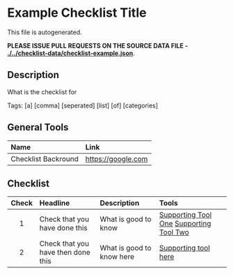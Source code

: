 # Example Checklist Title

This file is autogenerated.

**PLEASE ISSUE PULL REQUESTS ON THE SOURCE DATA FILE - [./../checklist-data/checklist-example.json](./../checklist-data/checklist-example.json)**.

## Description
What is the checklist for

Tags: [a] [comma] [seperated] [list] [of] [categories] 

## General Tools

| Name | Link | 
| :--- | :--------- |
| Checklist Backround | [https:&#x2F;&#x2F;google.com](./https:&#x2F;&#x2F;google.com) |

## Checklist

| Check | Headline | Description | Tools |
| :---:|:--- | :--------- | :--------| 
| 1| Check that you have done this | What is good to know | [Supporting Tool One](https://google.com) [Supporting Tool Two](https://google.com) |
| 2| Check that you have then done this | What is good to know here | [Supporting tool here](https://google.com) |

